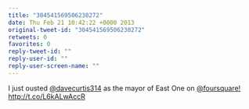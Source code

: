 ```yaml
---
title: "304541569506230272"
date: Thu Feb 21 10:42:22 +0000 2013
original-tweet-id: "304541569506230272"
retweets: 0
favorites: 0
reply-tweet-id: ""
reply-user-id: ""
reply-user-screen-name: ""
---
```

I just ousted <a href="https://twitter.com/davecurtis314">@davecurtis314</a> as the mayor of East One on <a href="https://twitter.com/foursquare!">@foursquare!</a> http://t.co/L6kALwAccR
